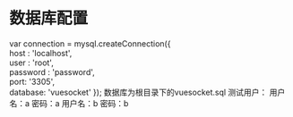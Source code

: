 # 数据库配置
var connection = mysql.createConnection({     
  host     : 'localhost',       
  user     : 'root',              
  password : 'password',       
  port: '3305',                   
  database: 'vuesocket' 
});
数据库为根目录下的vuesocket.sql
测试用户：
用户名：a 密码：a
用户名：b 密码：b